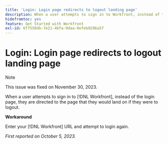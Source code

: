 ```yaml
---
title: 'Login: Login page redirects to logout landing page'
description: When a user attempts to sign in to Workfront, instead of the login page, they are directed to the page that they would land on if they were to logout.
hidefromtoc: yes
feature: Get Started with Workfront
exl-id: 6f7550db-7e21-4bfa-9daa-0efeb9296a57
---
```

# Login: Login page redirects to logout landing page

>[!NOTE]
>
>This issue was fixed on November 30, 2023.

When a user attempts to sign in to [!DNL Workfront], instead of the login page, they are directed to the page that they would land on if they were to logout.

**Workaround**

Enter your [!DNL Workfront] URL and attempt to login again.

_First reported on October 5, 2023._
